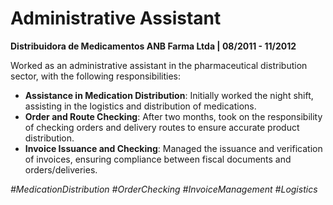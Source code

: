 # Administrative Assistant
**Distribuidora de Medicamentos ANB Farma Ltda | 08/2011 - 11/2012**

Worked as an administrative assistant in the pharmaceutical distribution sector, with the following responsibilities:

- **Assistance in Medication Distribution**: Initially worked the night shift, assisting in the logistics and distribution of medications.
- **Order and Route Checking**: After two months, took on the responsibility of checking orders and delivery routes to ensure accurate product distribution.
- **Invoice Issuance and Checking**: Managed the issuance and verification of invoices, ensuring compliance between fiscal documents and orders/deliveries.

*#MedicationDistribution #OrderChecking #InvoiceManagement #Logistics*
